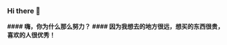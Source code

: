 ### Hi there 👋
**#### 嗨，你为什么那么努力？**
**#### 因为我想去的地方很远，想买的东西很贵，喜欢的人很优秀！**
<!--
**LinHuangnan/LinHuangnan** is a ✨ _special_ ✨ repository because its `README.md` (this file) appears on your GitHub profile.

Here are some ideas to get you started:

- 🔭 I’m currently working on 中山大学
- 🌱 I’m currently learning EE
- 👯 I’m looking to collaborate on robbot
- 🤔 I’m looking for help with coding
- 💬 Ask me about anything
- 📫 How to reach me: 670788440@qq.com
- 😄 Pronouns: ?
- ⚡ Fun fact: ...
-->
